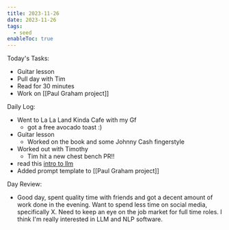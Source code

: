```yaml
---
title: 2023-11-26
date: 2023-11-26
tags:
  - seed
enableToc: true
---
```

Today's Tasks:
- Guitar lesson
- Pull day with Tim
- Read for 30 minutes
- Work on [[Paul Graham project]]


Daily Log:
- Went to La La Land Kinda Cafe with my Gf
	- got a free avocado toast :)
- Guitar lesson
	- Worked on the book and some Johnny Cash fingerstyle
- Worked out with Timothy
	- Tim hit a new chest bench PR!!
- read this [intro to llm](https://towardsdatascience.com/all-you-need-to-know-to-build-your-first-llm-app-eb982c78ffac)
- Added prompt template to [[Paul Graham project]]


Day Review:
- Good day, spent quality time with friends and got a decent amount of work done in the evening. Want to spend less time on social media, specifically X. Need to keep an eye on the job market for full time roles. I think I'm really interested in LLM and NLP software. 